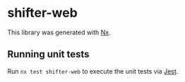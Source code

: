 # shifter-web

This library was generated with [Nx](https://nx.dev).

## Running unit tests

Run `nx test shifter-web` to execute the unit tests via [Jest](https://jestjs.io).
